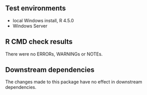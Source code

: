 ## Test environments
* local Windows install, R 4.5.0
* Windows Server 

## R CMD check results
There were no ERRORs, WARNINGs or NOTEs.

## Downstream dependencies
The changes made to this package have no effect in downstream dependencies.
